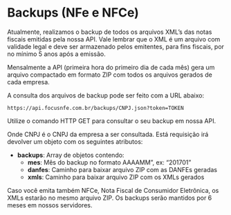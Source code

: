 # Backups (NFe e NFCe)

Atualmente, realizamos o backup de todos os arquivos XML’s das notas fiscais emitidas pela nossa API. Vale lembrar que o XML é um arquivo com validade legal e deve ser armazenado pelos emitentes, para fins fiscais, por no mínimo 5 anos após a emissão.

Mensalmente a API (primeira hora do primeiro dia de cada mês) gera um arquivo compactado em formato ZIP com todos os arquivos gerados de cada empresa.

A consulta dos arquivos de backup pode ser feito com a URL abaixo:

`https://api.focusnfe.com.br/backups/CNPJ.json?token=TOKEN`

Utilize o comando HTTP GET para consultar o seu backup em nossa API.

Onde CNPJ é o CNPJ da empresa a ser consultada. Está requisição irá devolver um objeto com os seguintes atributos:

* <strong>backups</strong>: Array de objetos contendo:
   * <strong>mes</strong>: Mês do backup no formato AAAAMM”, ex: “201701”
   * <strong>danfes</strong>: Caminho para baixar arquivo ZIP com as DANFEs geradas
   * <strong>xmls</strong>: Caminho para baixar arquivo ZIP com os XMLs gerados

Caso você emita também NFCe, Nota Fiscal de Consumidor Eletrônica, os XMLs estarão no mesmo arquivo ZIP. Os backups serão mantidos por 6 meses em nossos servidores.
